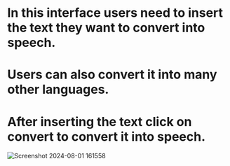 # In this interface users need to insert the text they want to convert into speech.
# Users can also convert it into many  other languages.
# After inserting the text click on convert to convert it into speech.

![Screenshot 2024-08-01 161558](https://github.com/user-attachments/assets/ad50f23c-482b-4483-ba05-c89ac99677a1)
